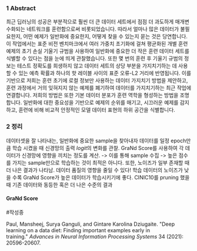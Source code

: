 ### 1 Abstract
최근 딥러닝의 성공은 부분적으로 훨씬 더 큰 데이터 세트에서 점점 더 과도하게 매개변수화되는 네트워크를 훈련함으로써 비롯되었습니다. 따라서 얼마나 많은 데이터가 불필요한지, 어떤 예제가 일반화에 중요한지, 어떻게 찾을 수 있는지 묻는 것은 당연합니다. 이 작업에서는 표준 비전 벤치마크에서 여러 가중치 초기화에 걸쳐 평균화된 개별 훈련 예제의 초기 손실 기울기 규범을 사용하여 일반화에 중요한 더 작은 훈련 데이터 세트를 식별할 수 있다는 점을 눈에 띄게 관찰했습니다. 또한 몇 번의 훈련 후 기울기 규범의 정보는 테스트 정확도를 희생하지 않고 데이터 세트의 상당 부분을 가지치기하는 데 사용할 수 있는 예측 확률과 하나의 핫 레이블 사이의 표준 오류-L2 거리에 반영됩니다. 이를 기반으로 저희는 훈련 초기에 로컬 정보만 사용하는 데이터 가지치기 방법을 제안하고, 훈련 과정에서 거의 잊혀지지 않는 예제를 폐기하여 데이터를 가지치기하는 최근 작업에 연결합니다. 저희의 방법은 또한 기본 데이터 분포가 훈련 역학을 형성하는 방법을 조명합니다. 일반화에 대한 중요성을 기반으로 예제의 순위를 매기고, 시끄러운 예제를 감지하고, 훈련에 비해 비교적 안정적인 모델 데이터 표현의 하위 공간을 식별합니다.
### 2 정리
데이터셋을 잘 나타내는, 일반화에 중요한 sample을 찾아내자
데이터를 일정 epoch만큼 학습 시켰을 때 신경망의 출력 $logit$의 변화를 관찰.
GraNd Score를 사용하여 각 데이터가 신경망에 영향을 끼치는 정도를 계산.
-> 이를 통해 sample 수집
-> 높은 점수를 가지는 sample만으로 학습하는 것이 최적은 아니다. 
또한, 노이즈가 일부 존재할 때 더 나은 결과가 나타남. 데이터 품질의 영향을 줄일 수 있다! 학습 데이터의 노이즈가 낮을 수록 GraNd Score가 높은 데이터가 학습시키기에 좋다. 
CINIC10를 pruning 했을 때 기존 데이터와 동등한 혹은 더 나은 수준의 결과
#### GraNd Score
#작성중

Paul, Mansheej, Surya Ganguli, and Gintare Karolina Dziugaite. "Deep learning on a data diet: Finding important examples early in training." _Advances in Neural Information Processing Systems_ 34 (2021): 20596-20607.